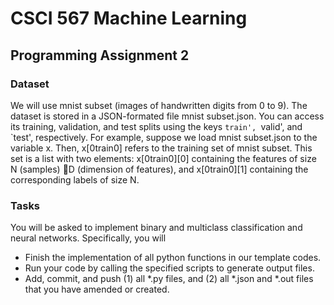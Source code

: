 # CSCI 567 Machine Learning

## Programming Assignment 2

### Dataset

We will use mnist subset (images of handwritten digits from 0 to 9). The dataset is stored in
a JSON-formated file mnist subset.json. You can access its training, validation, and test splits using
the keys `train', `valid', and `test', respectively. For example, suppose we load mnist subset.json
to the variable x. Then, x[0train0] refers to the training set of mnist subset. This set is a list with
two elements: x[0train0][0] containing the features of size N (samples) D (dimension of features),
and x[0train0][1] containing the corresponding labels of size N.

### Tasks

You will be asked to implement binary and multiclass classification and neural networks. Specifically, you will
- Finish the implementation of all python functions in our template codes.
- Run your code by calling the specified scripts to generate output files.
- Add, commit, and push (1) all *.py files, and (2) all *.json and *.out files that you have amended or created.